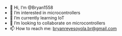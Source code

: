 - 👋 Hi, I’m @Bryan1558
- 👀 I’m interested in microcontrollers
- 🌱 I’m currently learning IoT
- 💞️ I’m looking to collaborate on microcontrollers
- 📫 How to reach me: bryanreyesoyola.br@gmail.com

<!---
Bryan1558/Bryan1558 is a ✨ special ✨ repository because its `README.md` (this file) appears on your GitHub profile.
You can click the Preview link to take a look at your changes.
--->
